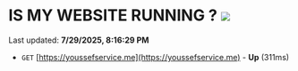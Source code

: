 # IS MY WEBSITE RUNNING ? [![](https://img.shields.io/static/v1?label=Sponsor&message=%E2%9D%A4&logo=GitHub&color=%23fe8e86)](https://github.com/sponsors/Youssef-Lehmam)

Last updated: **7/29/2025, 8:16:29 PM**

- `GET` [https://youssefservice.me](https://youssefservice.me) - **Up** (311ms)
